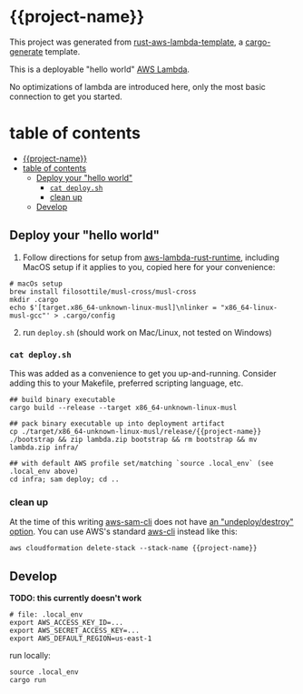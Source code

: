 # {{project-name}}

This project was generated from [rust-aws-lambda-template](https://github.com/kenshih/rust-aws-lambda-template), a [cargo-generate](https://github.com/cargo-generate/cargo-generate) template.

This is a deployable "hello world" [AWS Lambda](https://aws.amazon.com/lambda/).

No optimizations of lambda are introduced here, only the most basic connection to get you started.

# table of contents

- [{{project-name}}](#project-name)
- [table of contents](#table-of-contents)
  - [Deploy your "hello world"](#deploy-your-hello-world)
    - [`cat deploy.sh`](#cat-deploysh)
    - [clean up](#clean-up)
  - [Develop](#develop)

## Deploy your "hello world"

1. Follow directions for setup from [aws-lambda-rust-runtime](https://github.com/awslabs/aws-lambda-rust-runtime), including MacOS setup if it applies to you, copied here for your convenience:
```
# macOs setup
brew install filosottile/musl-cross/musl-cross
mkdir .cargo
echo $'[target.x86_64-unknown-linux-musl]\nlinker = "x86_64-linux-musl-gcc"' > .cargo/config
```
2. run `deploy.sh` (should work on Mac/Linux, not tested on Windows)

### `cat deploy.sh`
This was added as a convenience to get you up-and-running. Consider adding this to your Makefile, preferred scripting language, etc.

```
## build binary executable
cargo build --release --target x86_64-unknown-linux-musl

## pack binary executable up into deployment artifact
cp ./target/x86_64-unknown-linux-musl/release/{{project-name}} ./bootstrap && zip lambda.zip bootstrap && rm bootstrap && mv lambda.zip infra/

## with default AWS profile set/matching `source .local_env` (see .local_env above)
cd infra; sam deploy; cd ..
```

### clean up

At the time of this writing [aws-sam-cli](https://github.com/aws/aws-sam-cli) does not have [an "undeploy/destroy" option](https://github.com/aws/aws-sam-cli/issues/789). You can use AWS's standard [aws-cli](https://github.com/aws/aws-cli) instead like this:

```
aws cloudformation delete-stack --stack-name {{project-name}}
```

## Develop

**TODO: this currently doesn't work**
```
# file: .local_env
export AWS_ACCESS_KEY_ID=...
export AWS_SECRET_ACCESS_KEY=...
export AWS_DEFAULT_REGION=us-east-1
```

run locally:
```
source .local_env
cargo run
```
